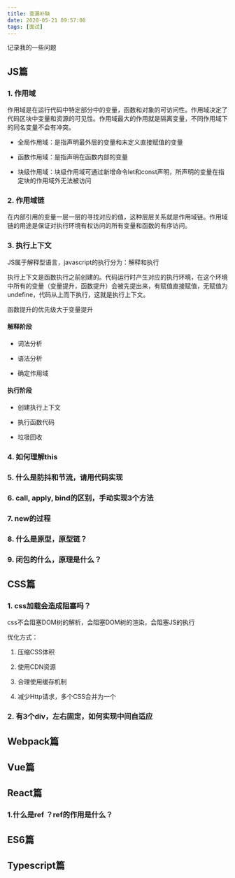 ```yaml
---
title: 查漏补缺
date: 2020-05-21 09:57:08
tags: [面试]
---
```


记录我的一些问题
<!-- more -->

## JS篇

### 1. 作用域

作用域是在运行代码中特定部分中的变量，函数和对象的可访问性。作用域决定了代码区块中变量和资源的可见性。作用域最大的作用就是隔离变量，不同作用域下的同名变量不会有冲突。

- 全局作用域：是指声明最外层的变量和末定义直接赋值的变量

- 函数作用域：是指声明在函数内部的变量

- 块级作用域：块级作用域可通过新增命令let和const声明，所声明的变量在指定块的作用域外无法被访问

### 2. 作用域链

在内部引用的变量一层一层的寻找对应的值，这种层层关系就是作用域链。作用域链的用途是保证对执行环境有权访问的所有变量和函数的有序访问。

### 3. 执行上下文

JS属于解释型语言，javascript的执行分为：解释和执行

执行上下文是函数执行之前创建的。代码运行时产生对应的执行环境，在这个环境中所有的变量（变量提升，函数提升）会被先提出来，有赋值直接赋值，无赋值为undefine，代码从上而下执行，这就是执行上下文。

函数提升的优先级大于变量提升

#### 解释阶段

- 词法分析

- 语法分析

- 确定作用域

#### 执行阶段

- 创建执行上下文

- 执行函数代码

- 垃圾回收

### 4. 如何理解this

### 5. 什么是防抖和节流，请用代码实现

### 6. call, apply, bind的区别，手动实现3个方法

### 7. new的过程

### 8. 什么是原型，原型链？

### 9. 闭包的什么，原理是什么？

## CSS篇

### 1. css加载会造成阻塞吗？

css不会阻塞DOM树的解析，会阻塞DOM树的渲染，会阻塞JS的执行

优化方式：

1. 压缩CSS体积

2. 使用CDN资源

3. 合理使用缓存机制

4. 减少Http请求，多个CSS合并为一个

### 2. 有3个div，左右固定，如何实现中间自适应

## Webpack篇

## Vue篇

## React篇

### 1.什么是ref ？ref的作用是什么？

## ES6篇

## Typescript篇
